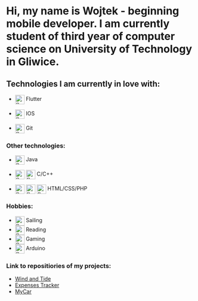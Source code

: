 # Hi, my name is Wojtek - beginning mobile developer. I am currently student of third year of computer science on University of Technology in Gliwice.

## Technologies I am currently in love with:<br>
  - <img align="center" alt="flutterIcon" height="25px" width="25px" src="https://cdn.icon-icons.com/icons2/2107/PNG/512/file_type_flutter_icon_130599.png" /> Flutter
  
  - <img align="center" alt="flutterIcon" height="25px" width="25px" src="https://cdn.icon-icons.com/icons2/512/PNG/512/os-ios-dark_icon-icons.com_50845.png"/> IOS
  
  - <img align="center" alt="flutterIcon" height="25px" width="25px" src="https://cdn.icon-icons.com/icons2/512/PNG/512/vc-git_icon-icons.com_50729.png"/> Git
  
  
### Other technologies:
  - <img align="center" alt="flutterIcon" height="25px" width="25px" src="https://cdn.icon-icons.com/icons2/2415/PNG/512/java_original_logo_icon_146458.png"/> Java
  
  - <img align="center" alt="flutterIcon" height="25px" width="25px" src="https://cdn.icon-icons.com/icons2/2415/PNG/512/c_original_logo_icon_146611.png"/> <img align="center" alt="flutterIcon" height="25px" width="25px" src="https://cdn.icon-icons.com/icons2/2148/PNG/512/c_icon_132529.png"/> C/C++
  
  - <img align="center" alt="flutterIcon" height="25px" width="25px" src="https://cdn.icon-icons.com/icons2/2107/PNG/512/file_type_html_icon_130541.png"/>  <img align="center" alt="flutterIcon" height="25px" width="25px" src="https://cdn.icon-icons.com/icons2/2107/PNG/512/file_type_css_icon_130661.png"/> <img align="center" alt="flutterIcon" height="25px" width="25px" src="https://cdn.icon-icons.com/icons2/2108/PNG/512/php_icon_130857.png"/> HTML/CSS/PHP
  
### Hobbies:
  - <img align="center" alt="flutterIcon" height="25px" width="25px" src="https://cdn.icon-icons.com/icons2/706/PNG/512/sailing-boat_icon-icons.com_61838.png"/> Sailing
  - <img align="center" alt="flutterIcon" height="25px" width="25px" src="https://cdn.icon-icons.com/icons2/37/PNG/512/literature_thebook_3708.png"/> Reading
  - <img align="center" alt="flutterIcon" height="25px" width="25px" src="https://cdn.icon-icons.com/icons2/167/PNG/512/xbox_23169.png"/> Gaming
  - <img align="center" alt="flutterIcon" height="25px" width="25px" src="https://cdn.icon-icons.com/icons2/159/PNG/256/arduino_22429.png"/> Arduino
  
### Link to repositiories of my projects:
  - [Wind and Tide](https://github.com/libsonn/Wind-and-Tide)
  - [Expenses Tracker](https://github.com/libsonn/ExpensesTracker)
  - [MyCar](https://github.com/libsonn/MyCarRep)
